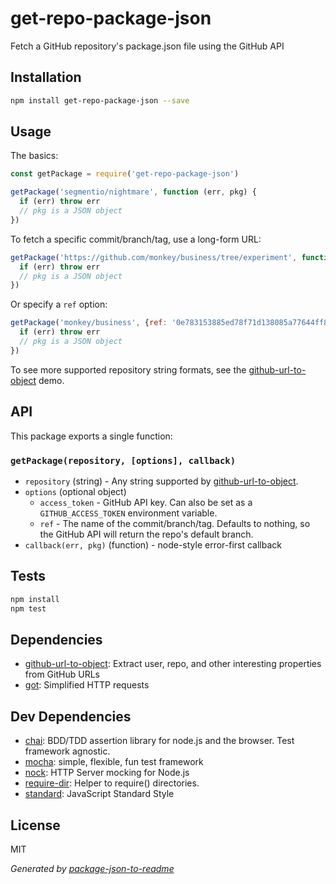 # get-repo-package-json

Fetch a GitHub repository's package.json file using the GitHub API

## Installation

```sh
npm install get-repo-package-json --save
```

## Usage

The basics:

```js
const getPackage = require('get-repo-package-json')

getPackage('segmentio/nightmare', function (err, pkg) {
  if (err) throw err
  // pkg is a JSON object
})
```

To fetch a specific commit/branch/tag, use a long-form URL:

```js
getPackage('https://github.com/monkey/business/tree/experiment', function (err, pkg) {
  if (err) throw err
  // pkg is a JSON object
})
```

Or specify a `ref` option:

```js
getPackage('monkey/business', {ref: '0e783153885ed78f71d138085a77644ff8e59aa1'}, function (err, pkg) {
  if (err) throw err
  // pkg is a JSON object
})
```

To see more supported repository string formats, see the
[github-url-to-object](https://zeke.github.io/github-url-to-object/) demo.

## API

This package exports a single function:

### `getPackage(repository, [options], callback)`

- `repository` (string) - Any string supported by
[github-url-to-object](https://zeke.github.io/github-url-to-object/).
- `options` (optional object)
  - `access_token` - GitHub API key. Can also be set as a `GITHUB_ACCESS_TOKEN` environment variable.
  - `ref` - The name of the commit/branch/tag. Defaults to nothing, so the GitHub API will return the repo's default branch.
- `callback(err, pkg)` (function) - node-style error-first callback

## Tests

```sh
npm install
npm test
```

## Dependencies

- [github-url-to-object](https://github.com/zeke/github-url-to-object): Extract user, repo, and other interesting properties from GitHub URLs
- [got](https://github.com/sindresorhus/got): Simplified HTTP requests

## Dev Dependencies

- [chai](https://github.com/chaijs/chai): BDD/TDD assertion library for node.js and the browser. Test framework agnostic.
- [mocha](https://github.com/mochajs/mocha): simple, flexible, fun test framework
- [nock](https://github.com/node-nock/nock): HTTP Server mocking for Node.js
- [require-dir](https://github.com/aseemk/requireDir): Helper to require() directories.
- [standard](https://github.com/feross/standard): JavaScript Standard Style


## License

MIT

_Generated by [package-json-to-readme](https://github.com/zeke/package-json-to-readme)_
